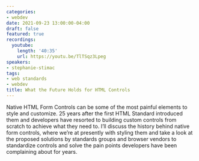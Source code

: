 ```yaml
---
categories:
- webdev
date: 2021-09-23 13:00:00-04:00
draft: false
featured: true
recordings:
  youtube:
    length: '40:35'
    url: https://youtu.be/TlTSqz3Lpeg
speakers:
- stephanie-stimac
tags:
- web standards
- webdev
title: What the Future Holds for HTML Controls
---
```



Native HTML Form Controls can be some of the most painful elements to style and customize. 25 years after the first HTML Standard introduced them and developers have resorted to building custom controls from scratch to achieve what they need to. I’ll discuss the history behind native form controls, where we’re at presently with styling them and take a look at the proposed solutions by standards groups and browser vendors to standardize controls and solve the pain points developers have been complaining about for years.
